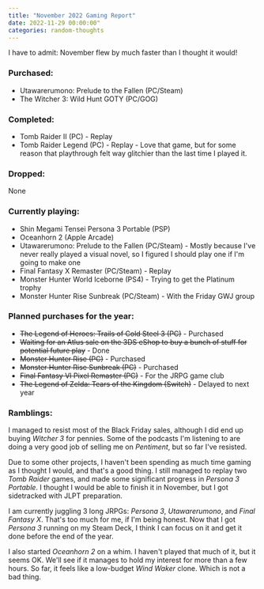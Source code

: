 ```yaml
---
title: "November 2022 Gaming Report"
date: 2022-11-29 00:00:00"
categories: random-thoughts
---
```


I have to admit: November flew by much faster than I thought it would!

### Purchased:
- Utawarerumono: Prelude to the Fallen (PC/Steam)
- The Witcher 3: Wild Hunt GOTY (PC/GOG)

### Completed:
- Tomb Raider II (PC) - Replay
- Tomb Raider Legend (PC) - Replay - Love that game, but for some reason that playthrough felt way glitchier than the last time I played it.

### Dropped:
None

### Currently playing:
- Shin Megami Tensei Persona 3 Portable (PSP) 
- Oceanhorn 2 (Apple Arcade)
- Utawarerumono: Prelude to the Fallen (PC/Steam) - Mostly because I've never really played a visual novel, so I figured I should play one if I'm going to make one
- Final Fantasy X Remaster (PC/Steam) - Replay
- Monster Hunter World Iceborne (PS4) - Trying to get the Platinum trophy
- Monster Hunter Rise Sunbreak (PC/Steam) - With the Friday GWJ group

### Planned purchases for the year:
- ~~The Legend of Heroes: Trails of Cold Steel 3 (PC)~~ - Purchased
- ~~Waiting for an Atlus sale on the 3DS eShop to buy a bunch of stuff for potential future play~~ - Done
- ~~Monster Hunter Rise (PC)~~ - Purchased
- ~~Monster Hunter Rise Sunbreak (PC)~~ - Purchased
- ~~Final Fantasy VI Pixel Remaster (PC)~~ - For the JRPG game club
- ~~The Legend of Zelda: Tears of the Kingdom (Switch)~~ - Delayed to next year

### Ramblings:
I managed to resist most of the Black Friday sales, although I did end up buying *Witcher 3* for pennies. Some of the podcasts I'm listening to are doing a very good job of selling me on *Pentiment*, but so far I've resisted. 

Due to some other projects, I haven't been spending as much time gaming as I thought I would, and that's a good thing. I still managed to replay two *Tomb Raider* games, and made some significant progress in *Persona 3 Portable*. I thought I would be able to finish it in November, but I got sidetracked with JLPT preparation.

I am currently juggling 3 long JRPGs: *Persona 3*, *Utawarerumono*, and *Final Fantasy X*. That's too much for me, if I'm being honest. Now that I got *Persona 3* running on my Steam Deck, I think I can focus on it and get it done before the end of the year.

I also started *Oceanhorn 2* on a whim. I haven't played that much of it, but it seems OK. We'll see if it manages to hold my interest for more than a few hours. So far, it feels like a low-budget *Wind Waker* clone. Which is not a bad thing.